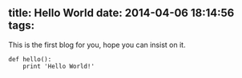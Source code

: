 title: Hello World
date: 2014-04-06 18:14:56
tags:
---

This is the first blog for you, hope you can insist on it.

```
def hello():
    print 'Hello World!'
```
